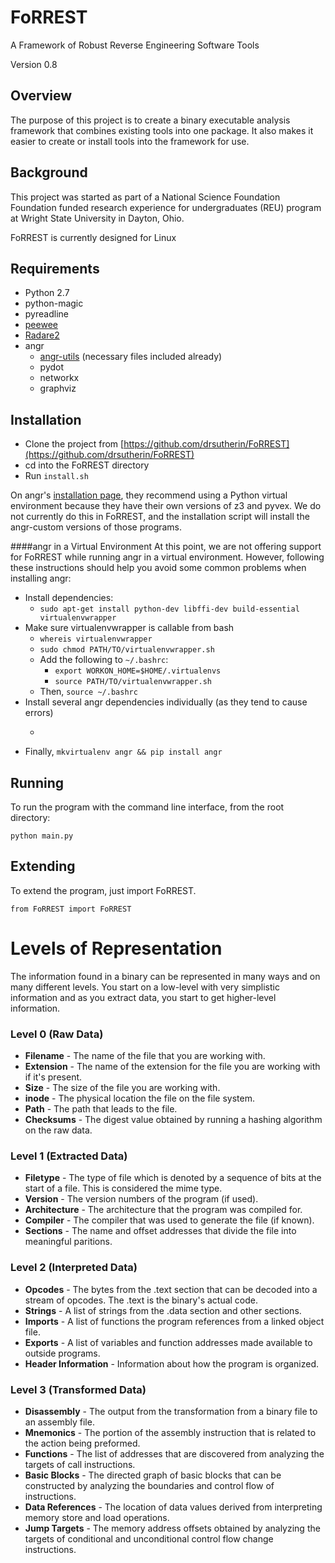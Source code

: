 # FoRREST
A Framework of Robust Reverse Engineering Software Tools

Version 0.8

## Overview
The purpose of this project is to create a binary executable analysis framework that
combines existing tools into one package. It also makes it easier to create or
install tools into the framework for use.

## Background
This project was started as part of a National Science Foundation Foundation funded research experience for undergraduates (REU) program at Wright State University in Dayton, Ohio.

FoRREST is currently designed for Linux

## Requirements
* Python 2.7
* python-magic
* pyreadline
* [peewee](https://github.com/coleifer/peewee)
* [Radare2](https://github.com/radare/radare2)
* angr
  * [angr-utils](https://github.com/axt/angr-utils) \(necessary files included already\)
  * pydot
  * networkx
  * graphviz

## Installation
* Clone the project from [https://github.com/drsutherin/FoRREST](https://github.com/drsutherin/FoRREST)
* cd into the FoRREST directory
* Run ```install.sh```

On angr's [installation page](http://docs.angr.io/INSTALL.html), they recommend using a Python virtual environment because they have their own versions of z3 and pyvex.  We do not currently do this in FoRREST, and the installation script will install the angr-custom versions of those programs.

####angr in a Virtual Environment
At this point, we are not offering support for FoRREST while running angr in a virtual environment.  However, following these instructions should help you avoid some common problems when installing angr:
* Install dependencies:
  * ```sudo apt-get install python-dev libffi-dev build-essential virtualenvwrapper```
* Make sure virtualenvwrapper is callable from bash
  * ```whereis virtualenvwrapper```
  * ```sudo chmod PATH/TO/virtualenvwrapper.sh```
  * Add the following to ```~/.bashrc```:
    * ```export WORKON_HOME=$HOME/.virtualenvs```
    * ```source PATH/TO/virtualenvwrapper.sh```
  * Then, ```source ~/.bashrc```
* Install several angr dependencies individually (as they tend to cause errors)
  * ```sudo apt-get install -I --no-use-wheel capstone angr-only-z3-custom
* Finally, ```mkvirtualenv angr && pip install angr```


## Running
To run the program with the command line interface, from the root directory:

```
python main.py
```

## Extending
To extend the program, just import FoRREST.

```
from FoRREST import FoRREST
```

# Levels of Representation

The information found in a binary can be represented in many ways and on
many different levels. You start on a low-level with very simplistic information
and as you extract data, you start to get higher-level information.

### Level 0 (Raw Data)

* **Filename** - The name of the file that you are working with.
* **Extension** - The name of the extension for the file you are working with
if it's present.
* **Size** - The size of the file you are working with.
* **inode** - The physical location the file on the file system.
* **Path** - The path that leads to the file.
* **Checksums** - The digest value obtained by running a hashing algorithm on
the raw data.

### Level 1 (Extracted Data)

* **Filetype** - The type of file which is denoted by a sequence of bits at the 
start of a file. This is considered the mime type.
* **Version** - The version numbers of the program (if used).
* **Architecture** - The architecture that the program was compiled for.
* **Compiler** - The compiler that was used to generate the file (if known).
* **Sections** - The name and offset addresses that divide the file into
meaningful paritions.

### Level 2 (Interpreted Data)

* **Opcodes** - The bytes from the .text section that can be decoded into a 
stream of opcodes. The .text is the binary's actual code.
* **Strings** - A list of strings from the .data section and other sections.
* **Imports** - A list of functions the program references from a linked
object file.
* **Exports** - A list of variables and function addresses made available to
outside programs.
* **Header Information** - Information about how the program is organized.

### Level 3 (Transformed Data)

* **Disassembly** - The output from the transformation from a binary file
to an assembly file.
* **Mnemonics** - The portion of the assembly instruction that is related
to the action being preformed.
* **Functions** - The list of addresses that are discovered from analyzing the
targets of call instructions.
* **Basic Blocks** - The directed graph of basic blocks that can be constructed
by analyzing the boundaries and control flow of instructions.
* **Data References** - The location of data values derived from interpreting
memory store and load operations.
* **Jump Targets** - The memory address offsets obtained by analyzing the
targets of conditional and unconditional control flow change instructions.
